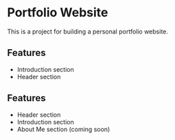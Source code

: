 # Portfolio Website
This is a project for building a personal portfolio website.
## Features
- Introduction section
- Header section
## Features
- Header section
- Introduction section
- About Me section (coming soon)